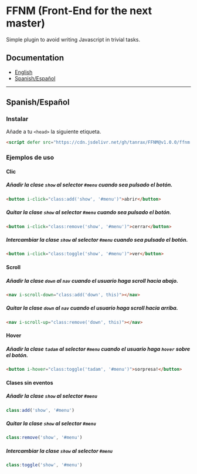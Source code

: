 # FFNM (Front-End for the next master)

Simple plugin to avoid writing Javascript in trivial tasks.

## Documentation

- [English](#user-content-english)
- [Spanish/Español](#user-content-spanishespañol)

---

## Spanish/Español

### Instalar

Añade a tu `<head>` la siguiente etiqueta.

```html
<script defer src="https://cdn.jsdelivr.net/gh/tanrax/FFNM@v1.0.0/ffnm.min.js"></script>
```

### Ejemplos de uso

#### Clic

##### Añadir la clase `show` al selector `#menu` cuando sea pulsado el botón.

```html
<button i-click="class:add('show', '#menu')">abrir</button>
```

##### Quitar la clase `show` al selector `#menu` cuando sea pulsado el botón.

```html
<button i-click="class:remove('show', '#menu')">cerrar</button>
```

##### Intercambiar la clase `show` al selector `#menu` cuando sea pulsado el botón.

```html
<button i-click="class:toggle('show', '#menu')">ver</button>
```
#### Scroll

##### Añadir la clase `down` al `nav` cuando el usuario haga scroll hacia abajo.

```html
<nav i-scroll-down="class:add('down', this)"></nav>
```

##### Quitar la clase `down` al `nav` cuando el usuario haga scroll hacia arriba.

```html
<nav i-scroll-up="class:remove('down', this)"></nav>
```

#### Hover

##### Añadir la clase `tadam` al selector `#menu` cuando el usuario haga `hover` sobre el botón.

```html
<button i-hover="class:toggle('tadam', '#menu')">sorpresa!</button>
```

#### Clases sin eventos

##### Añadir la clase `show` al selector `#menu`

```javascript
class:add('show', '#menu')
```

##### Quitar la clase `show` al selector `#menu`

```javascript
class:remove('show', '#menu')
```

##### Intercambiar la clase `show` al selector `#menu`

```javascript
class:toggle('show', '#menu')
```
